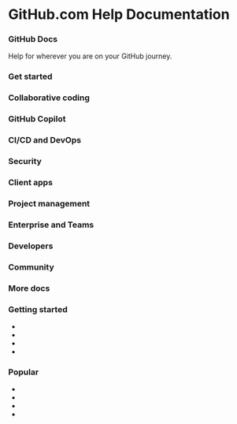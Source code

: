 # GitHub.com Help Documentation

### GitHub Docs <a href="#title-h1" id="title-h1"></a>

Help for wherever you are on your GitHub journey.

### Get started

### Collaborative coding

### GitHub Copilot

### CI/CD and DevOps

### Security

### Client apps

### Project management

### Enterprise and Teams

### Developers

### Community

### More docs

### Getting started

*
*
*
*

### Popular

*
*
*
*
